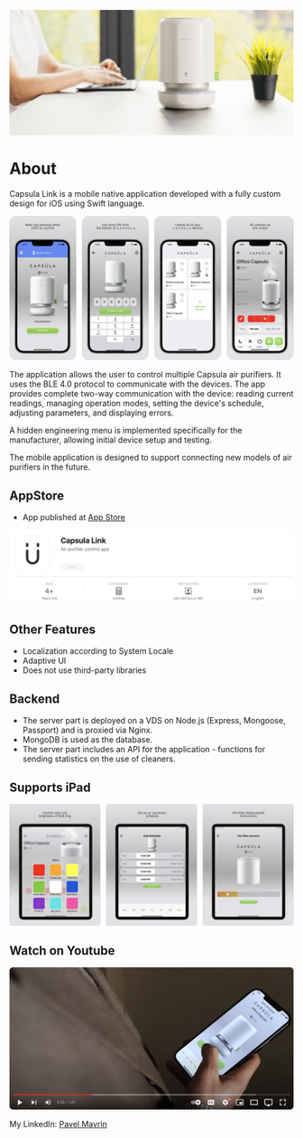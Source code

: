 ![Capsula Link](https://github.com/mavrinpn/Capsula-Link-App/raw/main/img/capsula-fluid.jpg)

# About

Capsula Link is a mobile native application developed with a fully custom design for iOS using Swift language.

![Capsula Link](https://github.com/mavrinpn/Capsula-Link-App/raw/main/img/Capsula-Link-iPhone-1.png)

The application allows the user to control multiple Capsula air purifiers. It uses the BLE 4.0 protocol to communicate with the devices. The app provides complete two-way communication with the device: reading current readings, managing operation modes, setting the device's schedule, adjusting parameters, and displaying errors.

A hidden engineering menu is implemented specifically for the manufacturer, allowing initial device setup and testing.

The mobile application is designed to support connecting new models of air purifiers in the future.

## AppStore

- App published at [App Store](https://apps.apple.com/en/app/capsula-link/id1602496108)

![AppStore Link](https://github.com/mavrinpn/Capsula-Link-App/raw/main/img/AppStore.png)

## Other Features

- Localization according to System Locale
- Adaptive UI
- Does not use third-party libraries

## Backend

- The server part is deployed on a VDS on Node.js (Express, Mongoose, Passport) and is proxied via Nginx.
- MongoDB is used as the database.
- The server part includes an API for the application - functions for sending statistics on the use of cleaners.

## Supports iPad

![Capsula Link](https://github.com/mavrinpn/Capsula-Link-App/raw/main/img/Capsula-Link-iPad-2.png)

## Watch on Youtube

[![Capsula Youtube](https://github.com/mavrinpn/Capsula-Link-App/raw/main/img/youtube.png)](https://www.youtube.com/watch?v=IMMxL6rDj3A)


My LinkedIn: [Pavel Mavrin](https://www.linkedin.com/in/pavel-mavrin-developer/)
